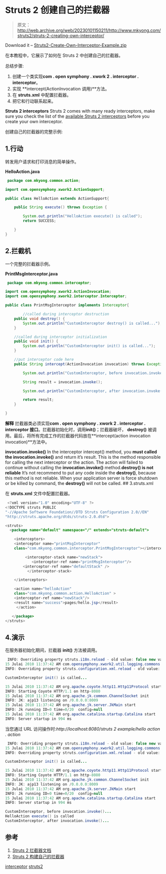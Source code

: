 # Struts 2 创建自己的拦截器

> 原文：<http://web.archive.org/web/20230101150211/http://www.mkyong.com/struts2/struts-2-creating-own-interceptor/>

Download it – [Struts2-Create-Own-Interceptor-Example.zip](http://web.archive.org/web/20190214234608/http://www.mkyong.com/wp-content/uploads/2010/07/Struts2-Create-Own-Interceptor-Example.zip)

在本教程中，它展示了如何在 Struts 2 中创建自己的拦截器。

总结步骤:

1.  创建一个类实现**com . open symphony . xwork 2 . interceptor . interceptor**。
2.  实现 **intercept(ActionInvocation 调用)**方法。
3.  在 **struts.xml** 中配置拦截器。
4.  把它和行动联系起来。

**Struts 2 interceptors**
Struts 2 comes with many ready interceptors, make sure you check the list of the [available Struts 2 interceptors](http://web.archive.org/web/20190214234608/http://struts.apache.org/2.0.14/docs/interceptors.html) before you create your own interceptor.

创建自己的拦截器的完整示例:

## 1.行动

转发用户请求和打印消息的简单操作。

**HelloAction.java**

```java
 package com.mkyong.common.action;

import com.opensymphony.xwork2.ActionSupport;

public class HelloAction extends ActionSupport{

	public String execute() throws Exception {

		System.out.println("HelloAction execute() is called");
		return SUCCESS;

	}
} 
```

 ## 2.拦截机

一个完整的拦截器示例。

**PrintMsgInterceptor.java**

```java
 package com.mkyong.common.interceptor;

import com.opensymphony.xwork2.ActionInvocation;
import com.opensymphony.xwork2.interceptor.Interceptor;

public class PrintMsgInterceptor implements Interceptor{

        //called during interceptor destruction
	public void destroy() {
		System.out.println("CustomInterceptor destroy() is called...");
	}

	//called during interceptor initialization
	public void init() {
		System.out.println("CustomInterceptor init() is called...");
	}

	//put interceptor code here
	public String intercept(ActionInvocation invocation) throws Exception {

		System.out.println("CustomInterceptor, before invocation.invoke()...");

		String result = invocation.invoke();

		System.out.println("CustomInterceptor, after invocation.invoke()...");

		return result;
	}

} 
```

**解释**
拦截器类必须实现**com . open symphony . xwork 2 . interceptor . interceptor 接口**。拦截器初始化时，调用**init()**；拦截器破坏， **destroy()** 被调用。最后，将所有完成工作的拦截器代码放在**intercept(action invocation invocation)**方法中。

**invocation.invoke()**
In the interceptor intercept() method, you **must called the invocation.invoke()** and return it’s result. This is the method responsible for calling the next interceptor or the action. The action will failed to continue without calling the **invocation.invoke()** method.**destroy() is not reliable**
It’s not recommend to put any code inside the **destroy()**, because this method is not reliable. When your application server is force shutdown or be killed by command, the **destroy()** will not be called. ## 3.struts.xml

在 **struts.xml** 文件中配置拦截器。

```java
 <?xml version="1.0" encoding="UTF-8" ?>
<!DOCTYPE struts PUBLIC
"-//Apache Software Foundation//DTD Struts Configuration 2.0//EN"
"http://struts.apache.org/dtds/struts-2.0.dtd">

<struts>
  <package name="default" namespace="/" extends="struts-default">

    <interceptors>	
	<interceptor name="printMsgInterceptor" 
	class="com.mkyong.common.interceptor.PrintMsgInterceptor"></interceptor>

         <interceptor-stack name="newStack">
     		<interceptor-ref name="printMsgInterceptor"/>
		<interceptor-ref name="defaultStack" />
          </interceptor-stack>

    </interceptors>

    <action name="helloAction" 
	class="com.mkyong.common.action.HelloAction" >
	<interceptor-ref name="newStack"/>
	<result name="success">pages/hello.jsp</result>
     </action>

   </package>
</struts> 
```

## 4.演示

在服务器初始化期间，拦截器 **init()** 方法被调用。

```java
 INFO: Overriding property struts.i18n.reload - old value: false new value: true
15 Julai 2010 11:37:42 AM com.opensymphony.xwork2.util.logging.commons.CommonsLogger info
INFO: Overriding property struts.configuration.xml.reload - old value: false new value: true

CustomInterceptor init() is called...

15 Julai 2010 11:37:42 AM org.apache.coyote.http11.Http11Protocol start
INFO: Starting Coyote HTTP/1.1 on http-8080
15 Julai 2010 11:37:42 AM org.apache.jk.common.ChannelSocket init
INFO: JK: ajp13 listening on /0.0.0.0:8009
15 Julai 2010 11:37:42 AM org.apache.jk.server.JkMain start
INFO: Jk running ID=0 time=0/20  config=null
15 Julai 2010 11:37:42 AM org.apache.catalina.startup.Catalina start
INFO: Server startup in 994 ms 
```

当您通过 URL 访问操作时:*http://localhost:8080/struts 2 example/hello action . action*

```java
 INFO: Overriding property struts.i18n.reload - old value: false new value: true
15 Julai 2010 11:37:42 AM com.opensymphony.xwork2.util.logging.commons.CommonsLogger info
INFO: Overriding property struts.configuration.xml.reload - old value: false new value: true

CustomInterceptor init() is called...

15 Julai 2010 11:37:42 AM org.apache.coyote.http11.Http11Protocol start
INFO: Starting Coyote HTTP/1.1 on http-8080
15 Julai 2010 11:37:42 AM org.apache.jk.common.ChannelSocket init
INFO: JK: ajp13 listening on /0.0.0.0:8009
15 Julai 2010 11:37:42 AM org.apache.jk.server.JkMain start
INFO: Jk running ID=0 time=0/20  config=null
15 Julai 2010 11:37:42 AM org.apache.catalina.startup.Catalina start
INFO: Server startup in 994 ms

CustomInterceptor, before invocation.invoke()...
HelloAction execute() is called
CustomInterceptor, after invocation.invoke()... 
```

## 参考

1.  [Struts 2 拦截器文档](http://web.archive.org/web/20190214234608/http://struts.apache.org/2.1.8/docs/interceptors.html)
2.  [Struts 2 构建自己的拦截器](http://web.archive.org/web/20190214234608/http://struts.apache.org/2.0.14/docs/building-your-own-interceptor.html)

[interceptor](http://web.archive.org/web/20190214234608/http://www.mkyong.com/tag/interceptor/) [struts2](http://web.archive.org/web/20190214234608/http://www.mkyong.com/tag/struts2/)







